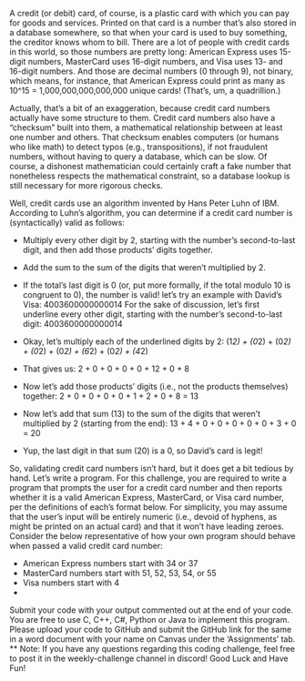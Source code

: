   A credit (or debit) card, of course, is a plastic card with which you can pay for goods and
services. Printed on that card is a number that’s also stored in a database somewhere, so that
when your card is used to buy something, the creditor knows whom to bill. There are a lot of
people with credit cards in this world, so those numbers are pretty long: American Express uses
15-digit numbers, MasterCard uses 16-digit numbers, and Visa uses 13- and 16-digit numbers.
And those are decimal numbers (0 through 9), not binary, which means, for instance, that
American Express could print as many as 10^15 = 1,000,000,000,000,000 unique cards! (That’s,
um, a quadrillion.)

Actually, that’s a bit of an exaggeration, because credit card numbers actually have some
structure to them.
Credit card numbers also have a “checksum” built into them, a mathematical relationship
between at least one number and others. That checksum enables computers (or humans who like
math) to detect typos (e.g., transpositions), if not fraudulent numbers, without having to query a
database, which can be slow. Of course, a dishonest mathematician could certainly craft a fake
number that nonetheless respects the mathematical constraint, so a database lookup is still
necessary for more rigorous checks.

Well, credit cards use an algorithm invented by Hans Peter Luhn of IBM. According to Luhn’s
algorithm, you can determine if a credit card number is (syntactically) valid as follows:
- Multiply every other digit by 2, starting with the number’s second-to-last digit, and then
add those products’ digits together.
- Add the sum to the sum of the digits that weren’t multiplied by 2.
- If the total’s last digit is 0 (or, put more formally, if the total modulo 10 is congruent to
0), the number is valid!
let’s try an example with David’s Visa: 4003600000000014
For the sake of discussion, let’s first underline every other digit, starting with the number’s
second-to-last digit:
4003600000000014
  
- Okay, let’s multiply each of the underlined digits by 2:
(1*2) + (0*2) + (0*2) + (0*2) + (0*2) + (6*2) + (0*2) + (4*2)
- That gives us:
2 + 0 + 0 + 0 + 0 + 12 + 0 + 8
- Now let’s add those products’ digits (i.e., not the products themselves) together:
2 + 0 + 0 + 0 + 0 + 1 + 2 + 0 + 8 = 13
- Now let’s add that sum (13) to the sum of the digits that weren’t multiplied by 2 (starting
from the end):
13 + 4 + 0 + 0 + 0 + 0 + 0 + 3 + 0 = 20
- Yup, the last digit in that sum (20) is a 0, so David’s card is legit!

  
So, validating credit card numbers isn’t hard, but it does get a bit tedious by hand. Let’s write a
program.
For this challenge, you are required to write a program that prompts the user for a credit card
number and then reports whether it is a valid American Express, MasterCard, or Visa card
number, per the definitions of each’s format below.
For simplicity, you may assume that the user’s input will be entirely numeric (i.e., devoid of
hyphens, as might be printed on an actual card) and that it won’t have leading zeroes.
Consider the below representative of how your own program should behave when passed a valid
credit card number:
- American Express numbers start with 34 or 37
- MasterCard numbers start with 51, 52, 53, 54, or 55
- Visa numbers start with 4
- 
Submit your code with your output commented out at the end of your code. You are free to
use C, C++, C#, Python or Java to implement this program.
Please upload your code to GitHub and submit the GitHub link for the same in a word
document with your name on Canvas under the ‘Assignments’ tab.
** Note: If you have any questions regarding this coding challenge, feel free to post it in the
weekly-challenge channel in discord!
Good Luck and Have Fun!
